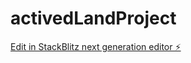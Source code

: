 # activedLandProject

[Edit in StackBlitz next generation editor ⚡️](https://stackblitz.com/~/github.com/0x00whitecode/activedLandProject)
